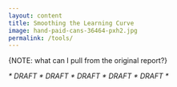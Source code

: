 ```yaml
---
layout: content
title: Smoothing the Learning Curve
image: hand-paid-cans-36464-pxh2.jpg
permalink: /tools/
---
```


{NOTE: what can I pull from the original report?}


_* DRAFT * DRAFT * DRAFT * DRAFT * DRAFT *_
